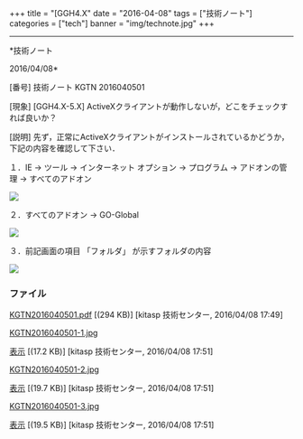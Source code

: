 ﻿+++
title = "[GGH4.X"
date = "2016-04-08"
tags = ["技術ノート"]
categories = ["tech"]
banner = "img/technote.jpg"
+++

-----------------------------------------------------------------------------------------------------------------------------

*技術ノート

2016/04/08*


[番号]
技術ノート KGTN 2016040501

[現象]
[GGH4.X-5.X]
ActiveXクライアントが動作しないが，どこをチェックすれば良いか？

[説明]
先ず，正常にActiveXクライアントがインストールされているかどうか，下記の内容を確認して下さい．

１．IE → ツール → インターネット オプション → プログラム →
アドオンの管理 → すべてのアドオン

![](http://techreport.kitasp.net/attachments/download/2536/KGTN2016040501-1.jpg)

２．すべてのアドオン → GO-Global

![](http://techreport.kitasp.net/attachments/download/2537/KGTN2016040501-2.jpg)

３．前記画面の項目 「フォルダ」 が示すフォルダの内容

![](http://techreport.kitasp.net/attachments/download/2538/KGTN2016040501-3.jpg)


### ファイル

 
 


[KGTN2016040501.pdf](http://techreport.kitasp.net/attachments/download/2532/KGTN2016040501.pdf)
 [(294 KB)] [kitasp 技術センター, 2016/04/08
17:49]

[KGTN2016040501-1.jpg](http://techreport.kitasp.net/attachments/download/2536/KGTN2016040501-1.jpg)

[表示](http://techreport.kitasp.net/attachments/2536/KGTN2016040501-1.jpg "表示")
 [(17.2 KB)] [kitasp 技術センター, 2016/04/08
17:51]

[KGTN2016040501-2.jpg](http://techreport.kitasp.net/attachments/download/2537/KGTN2016040501-2.jpg)

[表示](http://techreport.kitasp.net/attachments/2537/KGTN2016040501-2.jpg "表示")
 [(19.7 KB)] [kitasp 技術センター, 2016/04/08
17:51]

[KGTN2016040501-3.jpg](http://techreport.kitasp.net/attachments/download/2538/KGTN2016040501-3.jpg)

[表示](http://techreport.kitasp.net/attachments/2538/KGTN2016040501-3.jpg "表示")
 [(19.5 KB)] [kitasp 技術センター, 2016/04/08
17:51]


 


 

